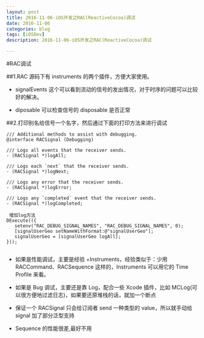 ```yaml
---
layout: post
title: 2016-11-06-iOS开发之RAC(ReactiveCocoa)调试
date: 2016-11-06
categories: blog
tags: [iOSDev]
description: 2016-11-06-iOS开发之RAC(ReactiveCocoa)调试

---
```



#RAC调试

##1.RAC 源码下有 instruments 的两个插件，方便大家使用。

- signalEvents 这个可以看到流动的信号的发出情况，对于时序的问题可以比较好的解决。

- diposable 可以检查信号的 disposable 是否正常

##2.打印别名给信号一个名字，然后通过下面的打印方法来进行调试


```
/// Additional methods to assist with debugging.
@interface RACSignal (Debugging)

/// Logs all events that the receiver sends.
- (RACSignal *)logAll;

/// Logs each `next` that the receiver sends.
- (RACSignal *)logNext;

/// Logs any error that the receiver sends.
- (RACSignal *)logError;

/// Logs any `completed` event that the receiver sends.
- (RACSignal *)logCompleted;

```


 ```
  增加log方法
 DExecute(({
    setenv("RAC_DEBUG_SIGNAL_NAMES", "RAC_DEBUG_SIGNAL_NAMES", 0);
    [signalUserGeo setNameWithFormat:@"signalUserGeo"];
    signalUserGeo = [signalUserGeo logAll];
}));


```

- 如果是性能调试，主要是经验 +Instruments，经验类似于：少用 RACCommand、RACSequence 这样的，Instruments 可以用它的 Time Profile 来看。


- 如果是 Bug 调试，主要还是靠 Log，配合一些 Xcode 插件，比如 MCLog(可以很方便地过滤日志)，如果要还原堆栈的话，就加一个断点

- 保证一个 RACSignal 只会给订阅者 send 一种类型的 value，所以就手动给 signal 加了部分泛型支持

- Sequence 的性能很差,最好不用


